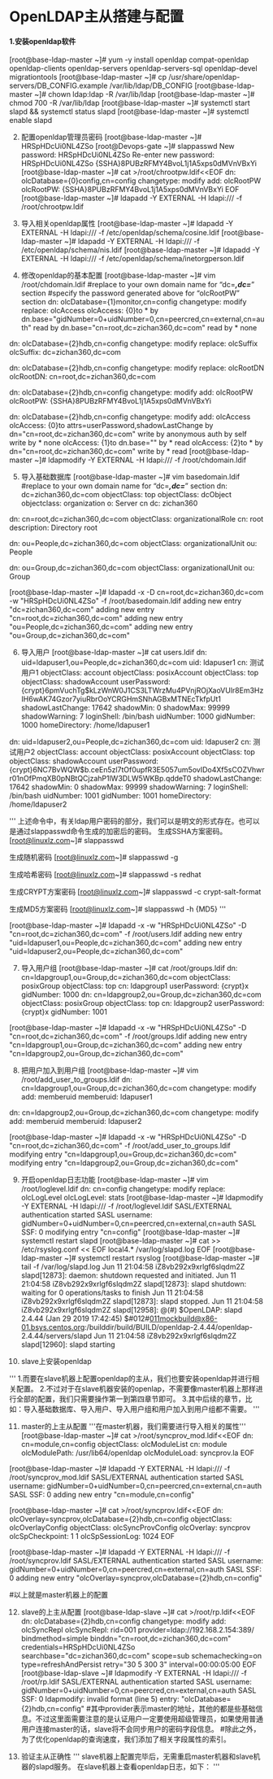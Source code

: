 # OpenLDAP主从搭建与配置

#### 1.安装openldap软件
[root@base-ldap-master ~]# yum -y install openldap compat-openldap openldap-clients openldap-servers openldap-servers-sql openldap-devel migrationtools
[root@base-ldap-master ~]# cp /usr/share/openldap-servers/DB_CONFIG.example /var/lib/ldap/DB_CONFIG
[root@base-ldap-master ~]# chown ldap:ldap -R /var/lib/ldap
[root@base-ldap-master ~]# chmod 700 -R /var/lib/ldap
[root@base-ldap-master ~]# systemctl start slapd && systemctl status slapd
[root@base-ldap-master ~]# systemctl enable slapd

2) 配置openldap管理员密码
[root@base-ldap-master ~]# HRSpHDcUi0NL4ZSo
[root@Devops-gate ~]# slappasswd 
New password: HRSpHDcUi0NL4ZSo
Re-enter new password: HRSpHDcUi0NL4ZSo
{SSHA}8PUBzRFMY4BvoL1j1A5xps0dMVnVBxYi
[root@base-ldap-master ~]# cat >/root/chrootpw.ldif<<EOF
dn: olcDatabase={0}config,cn=config
changetype: modify
add: olcRootPW
olcRootPW: {SSHA}8PUBzRFMY4BvoL1j1A5xps0dMVnVBxYi
EOF
[root@base-ldap-master ~]# ldapadd -Y EXTERNAL -H ldapi:/// -f /root/chrootpw.ldif

3) 导入相关openldap属性
[root@base-ldap-master ~]# ldapadd -Y EXTERNAL -H ldapi:/// -f /etc/openldap/schema/cosine.ldif
[root@base-ldap-master ~]# ldapadd -Y EXTERNAL -H ldapi:/// -f /etc/openldap/schema/nis.ldif
[root@base-ldap-master ~]# ldapadd -Y EXTERNAL -H ldapi:/// -f /etc/openldap/schema/inetorgperson.ldif

4) 修改openldap的基本配置
[root@base-ldap-master ~]# vim /root/chdomain.ldif 
#replace to your own domain name for “dc=***,dc=***” section
#specify the password generated above for “olcRootPW” section
dn: olcDatabase={1}monitor,cn=config
changetype: modify
replace: olcAccess
olcAccess: {0}to * by dn.base="gidNumber=0+uidNumber=0,cn=peercred,cn=external,cn=auth" read by dn.base="cn=root,dc=zichan360,dc=com" read by * none

dn: olcDatabase={2}hdb,cn=config
changetype: modify
replace: olcSuffix
olcSuffix: dc=zichan360,dc=com

dn: olcDatabase={2}hdb,cn=config
changetype: modify
replace: olcRootDN
olcRootDN: cn=root,dc=zichan360,dc=com

dn: olcDatabase={2}hdb,cn=config
changetype: modify
add: olcRootPW
olcRootPW: {SSHA}8PUBzRFMY4BvoL1j1A5xps0dMVnVBxYi

dn: olcDatabase={2}hdb,cn=config
changetype: modify
add: olcAccess
olcAccess: {0}to attrs=userPassword,shadowLastChange by dn="cn=root,dc=zichan360,dc=com" write by anonymous auth by self write by * none
olcAccess: {1}to dn.base="" by * read
olcAccess: {2}to * by dn="cn=root,dc=zichan360,dc=com" write by * read
[root@base-ldap-master ~]# ldapmodify -Y EXTERNAL -H ldapi:/// -f /root/chdomain.ldif


5) 导入基础数据库
[root@base-ldap-master ~]# vim basedomain.ldif 
#replace to your own domain name for “dc=***,dc=***” section
dn: dc=zichan360,dc=com
objectClass: top
objectClass: dcObject
objectclass: organization
o: Server cn
dc: zichan360

dn: cn=root,dc=zichan360,dc=com
objectClass: organizationalRole
cn: root
description: Directory root

dn: ou=People,dc=zichan360,dc=com
objectClass: organizationalUnit
ou: People

dn: ou=Group,dc=zichan360,dc=com
objectClass: organizationalUnit
ou: Group


[root@base-ldap-master ~]# ldapadd -x -D cn=root,dc=zichan360,dc=com -w "HRSpHDcUi0NL4ZSo" -f /root/basedomain.ldif
adding new entry "dc=zichan360,dc=com"
adding new entry "cn=root,dc=zichan360,dc=com"
adding new entry "ou=People,dc=zichan360,dc=com"
adding new entry "ou=Group,dc=zichan360,dc=com"


6) 导入用户
[root@base-ldap-master ~]# cat users.ldif 
dn: uid=ldapuser1,ou=People,dc=zichan360,dc=com
uid: ldapuser1
cn: 测试用户1
objectClass: account
objectClass: posixAccount
objectClass: top
objectClass: shadowAccount
userPassword: {crypt}$6$pmVuchTg$kLzWnW0J1CS3LTWrzMu4PVnjROjXaoVUlr8Em3HzIH6wAK74Gzor7yiuRbrOoYCRGHmSNhAGBxMTNEcTkfpUt1
shadowLastChange: 17642
shadowMin: 0
shadowMax: 99999
shadowWarning: 7
loginShell: /bin/bash
uidNumber: 1000
gidNumber: 1000
homeDirectory: /home/ldapuser1

dn: uid=ldapuser2,ou=People,dc=zichan360,dc=com
uid: ldapuser2
cn: 测试用户2
objectClass: account
objectClass: posixAccount
objectClass: top
objectClass: shadowAccount
userPassword: {crypt}$6$NC7BvWQW$b.ceEn5zl7tOf0upfR3E5057um5ovIDo4Xf5sCOZVhwrr01nOfPmqXB0pNBtQCjzahP1lW3DLW5WKBp.qddeT0
shadowLastChange: 17642
shadowMin: 0
shadowMax: 99999
shadowWarning: 7
loginShell: /bin/bash
uidNumber: 1001
gidNumber: 1001
homeDirectory: /home/ldapuser2


'''
上述命令中，有关ldap用户密码的部分，我们可以是明文的形式存在。也可以是通过slappasswd命令生成的加密后的密码。
生成SSHA方案密码。
[root@linuxlz.com~]# slappasswd

生成随机密码
[root@linuxlz.com~]# slappasswd -g

生成哈希密码
[root@linuxlz.com~]# slappasswd -s redhat

生成CRYPT方案密码
[root@linuxlz.com~]# slappasswd -c crypt-salt-format

生成MD5方案密码
[root@linuxlz.com~]# slappasswd -h {MD5}
'''

[root@base-ldap-master ~]# ldapadd -x -w "HRSpHDcUi0NL4ZSo" -D "cn=root,dc=zichan360,dc=com" -f /root/users.ldif 
adding new entry "uid=ldapuser1,ou=People,dc=zichan360,dc=com"
adding new entry "uid=ldapuser2,ou=People,dc=zichan360,dc=com"


7) 导入用户组
[root@base-ldap-master ~]# cat /root/groups.ldif 
dn: cn=ldapgroup1,ou=Group,dc=zichan360,dc=com
objectClass: posixGroup
objectClass: top
cn: ldapgroup1
userPassword: {crypt}x
gidNumber: 1000
dn: cn=ldapgroup2,ou=Group,dc=zichan360,dc=com
objectClass: posixGroup
objectClass: top
cn: ldapgroup2
userPassword: {crypt}x
gidNumber: 1001

[root@base-ldap-master ~]# ldapadd -x -w "HRSpHDcUi0NL4ZSo" -D "cn=root,dc=zichan360,dc=com" -f /root/groups.ldif 
adding new entry "cn=ldapgroup1,ou=Group,dc=zichan360,dc=com"
adding new entry "cn=ldapgroup2,ou=Group,dc=zichan360,dc=com"


8) 把用户加入到用户组
[root@base-ldap-master ~]# vim /root/add_user_to_groups.ldif 
dn: cn=ldapgroup1,ou=Group,dc=zichan360,dc=com
changetype: modify
add: memberuid
memberuid: ldapuser1

dn: cn=ldapgroup2,ou=Group,dc=zichan360,dc=com
changetype: modify
add: memberuid
memberuid: ldapuser2

[root@base-ldap-master ~]# ldapadd -x -w "HRSpHDcUi0NL4ZSo" -D "cn=root,dc=zichan360,dc=com" -f /root/add_user_to_groups.ldif
modifying entry "cn=ldapgroup1,ou=Group,dc=zichan360,dc=com"
modifying entry "cn=ldapgroup2,ou=Group,dc=zichan360,dc=com"


9) 开启openldap日志功能
[root@base-ldap-master ~]# vim /root/loglevel.ldif 
dn: cn=config
changetype: modify
replace: olcLogLevel
olcLogLevel: stats
[root@base-ldap-master ~]# ldapmodify -Y EXTERNAL -H ldapi:/// -f /root/loglevel.ldif
SASL/EXTERNAL authentication started
SASL username: gidNumber=0+uidNumber=0,cn=peercred,cn=external,cn=auth
SASL SSF: 0
modifying entry "cn=config"
[root@base-ldap-master ~]# systemctl restart slapd
[root@base-ldap-master ~]# cat >> /etc/rsyslog.conf << EOF
local4.* /var/log/slapd.log
EOF
[root@base-ldap-master ~]# systemctl restart rsyslog
[root@base-ldap-master ~]# tail -f /var/log/slapd.log
Jun 11 21:04:58 iZ8vb292x9xrlgf6slqdm2Z slapd[12873]: daemon: shutdown requested and initiated.
Jun 11 21:04:58 iZ8vb292x9xrlgf6slqdm2Z slapd[12873]: slapd shutdown: waiting for 0 operations/tasks to finish
Jun 11 21:04:58 iZ8vb292x9xrlgf6slqdm2Z slapd[12873]: slapd stopped.
Jun 11 21:04:58 iZ8vb292x9xrlgf6slqdm2Z slapd[12958]: @(#) $OpenLDAP: slapd 2.4.44 (Jan 29 2019 17:42:45) $#012#011mockbuild@x86-01.bsys.centos.org:/builddir/build/BUILD/openldap-2.4.44/openldap-2.4.44/servers/slapd
Jun 11 21:04:58 iZ8vb292x9xrlgf6slqdm2Z slapd[12960]: slapd starting


10) slave上安装openldap

'''
1.而要在slave机器上配置openldap的主从，我们也要安装openldap并进行相关配置。
2.不过对于在slave机器安装的openlap，不需要像master机器上那样进行全部的配置，我们只需要操作第一到第四章节即可。
3.其中后续的章节，比如：导入基础数据库、导入用户、导入用户组和用户加入到用户组都不需要。
'''

11) master的上主从配置
'''在master机器，我们需要进行导入相关的属性'''
[root@base-ldap-master ~]# cat >/root/syncprov_mod.ldif<<EOF
dn: cn=module,cn=config
objectClass: olcModuleList
cn: module
olcModulePath: /usr/lib64/openldap
olcModuleLoad: syncprov.la
EOF

[root@base-ldap-master ~]# ldapadd -Y EXTERNAL -H ldapi:/// -f /root/syncprov_mod.ldif
SASL/EXTERNAL authentication started
SASL username: gidNumber=0+uidNumber=0,cn=peercred,cn=external,cn=auth
SASL SSF: 0
adding new entry "cn=module,cn=config"

[root@base-ldap-master ~]# cat >/root/syncprov.ldif<<EOF
dn: olcOverlay=syncprov,olcDatabase={2}hdb,cn=config
objectClass: olcOverlayConfig
objectClass: olcSyncProvConfig
olcOverlay: syncprov
olcSpCheckpoint: 1 1
olcSpSessionLog: 1024
EOF

[root@base-ldap-master ~]# ldapadd -Y EXTERNAL -H ldapi:/// -f /root/syncprov.ldif
SASL/EXTERNAL authentication started
SASL username: gidNumber=0+uidNumber=0,cn=peercred,cn=external,cn=auth
SASL SSF: 0
adding new entry "olcOverlay=syncprov,olcDatabase={2}hdb,cn=config"

#以上就是master机器上的配置


12) slave的上主从配置
[root@base-ldap-slave ~]# cat >/root/rp.ldif<<EOF 
dn: olcDatabase={2}hdb,cn=config
changetype: modify
add: olcSyncRepl
olcSyncRepl: rid=001
    provider=ldap://192.168.2.154:389/
    bindmethod=simple
    binddn="cn=root,dc=zichan360,dc=com"
    credentials=HRSpHDcUi0NL4ZSo
    searchbase="dc=zichan360,dc=com"
    scope=sub
    schemachecking=on
    type=refreshAndPersist
    retry="30 5 300 3"
    interval=00:00:05:00
EOF
[root@base-ldap-slave ~]# ldapmodify -Y EXTERNAL -H ldapi:/// -f /root/rp.ldif
SASL/EXTERNAL authentication started
SASL username: gidNumber=0+uidNumber=0,cn=peercred,cn=external,cn=auth
SASL SSF: 0
ldapmodify: invalid format (line 5) entry: "olcDatabase={2}hdb,cn=config"
#其中provider表示master的地址，其他的都是些基础信息。不过这里面需要注意的是认证用户一定要使用超级管理员，如果使用普通用户连接master的话，slave将不会同步用户的密码字段信息。
#除此之外，为了优化openldap的查询速度，我们添加了相关字段属性的索引。


13) 验证主从正确性
'''
slave机器上配置完毕后，无需重启master机器和slave机器的slapd服务。
在slave机器上查看openldap日志，如下：
'''



